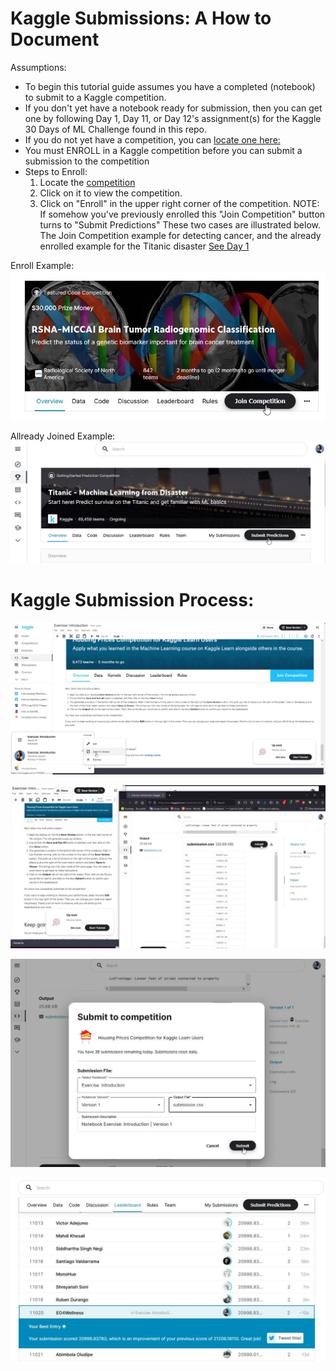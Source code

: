 # Kaggle Submissions: A How to Document

Assumptions: 
* To begin this tutorial guide assumes you have a completed (notebook) to submit to a Kaggle competition.  
* If you don't yet have a notebook ready for submission, 
  then you can get one by following Day 1, Day 11, or Day 12's assignment(s) for the Kaggle 30 Days of ML Challenge found in this repo. 
* If you do not yet have a competition, you can [locate one here: ](https://www.kaggle.com/competitions)
* You must ENROLL in a Kaggle competition before you can submit a submission to the competition 
* Steps to Enroll: 
   1. Locate the [competition](https://www.kaggle.com/competitions)
   2. Click on it to view the competition. 
   3. Click on "Enroll" in the upper right corner of the competition. 
      NOTE: If somehow you've previously enrolled this "Join Competition" button turns to "Submit Predictions" 
      These two cases are illustrated below.  
      The Join Competition example for detecting cancer, and the already enrolled example for the Titanic disaster [See Day 1]() 

Enroll Example: 
![Cancer-Detection](https://github.com/EO4wellness/T-I-L/blob/main/AI-ML-NLP/Kaggle/Images/Submission-Instructions_Example-Join-Competition.jpg) 


Allready Joined Example: 
![Titanic](https://github.com/EO4wellness/T-I-L/blob/main/AI-ML-NLP/Kaggle/Images/Submission-Instructions_Example-Already-Enrolled.jpg)

# Kaggle Submission Process: 

![Image1](https://github.com/EO4wellness/T-I-L/blob/main/AI-ML-NLP/Kaggle/Images/Submission-Instructions1.jpg)

![Image2](https://github.com/EO4wellness/T-I-L/blob/main/AI-ML-NLP/Kaggle/Images/Submission-Instructions2.jpg)

![Image3](https://github.com/EO4wellness/T-I-L/blob/main/AI-ML-NLP/Kaggle/Images/Submission-Instructions3.jpg)

![Image4](https://github.com/EO4wellness/T-I-L/blob/main/AI-ML-NLP/Kaggle/Images/Submission-Instructions4.jpg)
